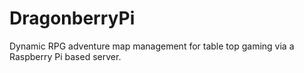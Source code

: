 # DragonberryPi
Dynamic RPG adventure map management for table top gaming 
via a Raspberry Pi based server.
